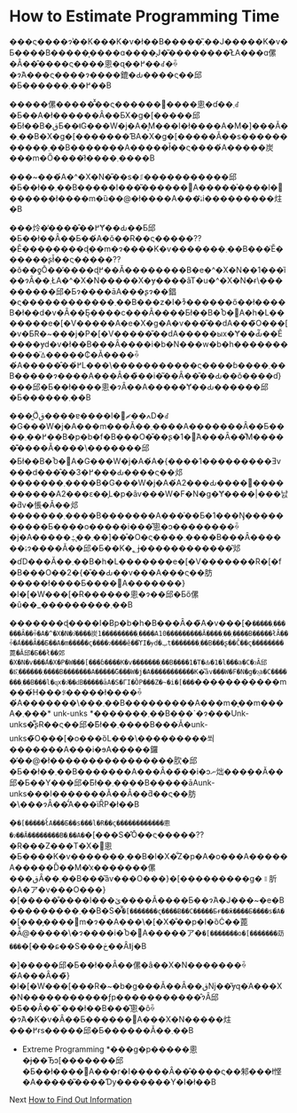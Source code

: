 # How to Estimate Programming Time
[//]: # (Version:1.0.0)
���ς����ɂ͗��K���K�v�ł��B�����͂܂��J�����K�v�Ƃ����B�����͔����ɑ����̘J�͂��������̂ŁA���ɑ傫�Ȃ��̂����ς����悤�ɋ��߂��ꂽ�ꍇ�ɂ́A���ς����ɂ����鎞�Ԃ����ς��邱�Ƃ������߂��܂��B

�����傫�����̂̌��ς������񋟂����悤�ɗ��܂ꂽ�Ƃ��A�ł������Ȃ��Ƃ̓X�g�[�����邱�Ƃł��B�قƂ��ǂ̃G���W�j�A�͔M���I�ł����A�M�]���Ă��܂��B�X�g�[�������ƁA�X�g�[�����Ă��s�����������܂��B�������A�����ł̌��ς����́A�����炭���m�Ő����ł͂����܂����B

���~���́A�^�X�N�̎��s�⎎�����������邱�Ƃ��ł��܂��B�����I���͂������΁A�����͐����l�𐶐������ł����m�ȕ��@�ł����A���ۂ̐i���������炷�B

���炩�̒����̂��߂Ɏ��Ԃ��Ƃ邱�Ƃ��ł��Ȃ��Ƃ��́A�ŏ��Ɍ��ς�����??�Ӗ��������ɖ��m�ɂ����K�v�������܂��B���̈Ӗ������ʂł̌��ς�����??�ŏ��ƍŌ��̕����ɖ߂��Ă��������B�e�^�X�N��1���ȉ��ɂȂ��܂ŁA�^�X�N�����X�ɏ����ȃT�u�^�X�N�ɍ\���������邱�Ƃɂ����āA���ʂɂ��錩�ς������������܂��B���z�I�ɂ͒������ő��ł����B�ł��d�v�Ȃ��Ƃ͉����c���Ȃ����Ƃł��B�Ⴆ�΁A�h�L�������e�[�V�����A�e�X�g�A�v���̎��ԁA���̃O���[�v�Ƃ̃R�~���j�P�[�V�����̎��ԁA�����ыx�Ɏ��Ԃ͂��ׂĔ����ɏd�v�ł��B���Ȃ����i�b�N���w�b�h�����������̈ꕔ�����₵�Ă����ꍇ�́A�����̂��߂̍L���\�����������ς����ɓ����܂��B�����ɂ����A���Ȃ��̏��i�͂��Ȃ��̎��Ԃ��ŏ����ɗ}���邱�Ƃ��ł����悤�ɂȂ��A�����Ɏ��Ԃ������邱�Ƃ������܂��B

���͈Öق̂����ɐ����l�𖄂ߍ��ޗD�ꂽ�G���W�j�A���m���Ă��܂����A�������Ȃ��Ƃ����߂��܂��B�p�b�f�B���O�̌��ʂ�1�́A���Ȃ��̐M�����͊����Ă����\�������邱�Ƃł��B�Ⴆ�΁A�G���W�j�A�́A�{����1���������Ǝv���d���̂��߂�3���Ԃ����ς��邩�������܂����B�G���W�j�A�́A2���Ԃ����𕶏����������A2���ԑ��̗L�p�ȃv���W�F�N�g�Ɏ����|���낤�ƌv�悵�Ă��邩�������܂����B�������A���̍��Ƃ�1���Ŋ����������Ƃ����o�����i���̂悤�ɔ��������ꍇ�j�A�����݂܂��͉ߑ��]���̊O�ς����܂����B���Ȃ������ۂɂ����Ă��邱�Ƃ��K�؂ɉ������������͂邩�ɗD���Ă��܂��B�h�L�������e�[�V�������R�[�f�B���O��2�{�̎��Ԃ��v���A���ς��肪�����ł����Ƃ����΁A�������}�l�[�W���[�Ɍ������悤�ɂ��邱�Ƃő傫�ȗ��_���������܂��B

�������ɖ����I�Ƀp�b�h�B���Ȃ��̃A�v���[�`�����܂������Ȃ��ꍇ�A�^�X�N�ɂ͂����炭1���������܂����A10���������Ă����܂��܂����B�����łȂ��ꍇ�́A���Ȃ��Ƃ��A�m���̌��ς����ɂ����ĕ��ϓI�ɏd�ݕt�������܂��B���ʂ��Č��ς��������蓖�Ă邱�Ƃ��ł��郊�X�N�v���́A�X�P�W���[���ɓ����K�v�������܂��B����1�T�Ԃ�1�l���a�C�ɂȂ邱�Ƃ͂܂������܂����B�������A�����̃G���W�j�A�����������K�͂ȃv���W�F�N�g�ɂ͕a�C�������܂��B���l�ɋx�ɂ̎��ԁB�����āA�S�ГI�ȌP���Z�~�i�[���`�����������m���́H���ꂪ�����ł����ꍇ�́A�������\���܂��B���������A���m�̖��m���A�܂���* unk-unks *�������܂��B���`�ɂ���Unk-unks�͌ʂɌ��ς��邱�Ƃ͂ł��܂����B���ׂĂ�unk-unks�̃O���[�o���ȍL���\���������쐬�������A���i�ɘA�����鑼�̕��@�ł����������������肷�邱�Ƃ��ł��܂��B�������A���Ȃ��̏��i�ɔނ炪���݂��Ă��邱�Ƃ��Y���邱�Ƃ͂ł��܂����B�����āAunk-unks���l�������Ă��Ȃ��ƌ��ς��肪�\���ɂȂ��̂́A���ϊȒP�ł��B

�`�[�����ł́A���Ƃ��s���l�Ɍ��ς������������悤�ɂ��Ă��������B�܂��A�`�[���S�̂Ō��ς�����??�R���Z���T�X�𓾂悤�Ƃ����K�v�������܂��B�l�X�͋Z�p�A�o���A�����A�����Ď��M�̓x�������傫���قȂ��܂��B���͂ȃv���O���}�[���������g�𐄒肵�A�ア�v���O���}�[�����̐����l���ێ����Ă����Ƃ��ɂ́A�J���~�e�B���������܂��B�S�̂̃`�[�������ς����Ƀ��C�����Ƃɍ��ӂ����Ƃ����s�ׂ́A�`�[���̗����𖾊m�ɂ��A���\�[�X�̐��p�I�ȍĊ��蓖�Ă̋@�����\�ɂ����i�Ⴆ�΁A�����ア�`�[�������o�[�������苭���`�[���ɕ��S���ڂ��Ȃǁj�B

�]�����邱�Ƃ��ł��Ȃ��傫�ȃ��X�N�������ꍇ�́A���Ȃ��̃}�l�[�W���[���R�~�b�g���Ă��Ȃ��قǋ��͂ɏq�ׁA���X�N�����������ƒp�����������̂ɂȂ邱�Ƃ͂��Ȃ��̋`���ł��B���̂悤�ȏꍇ�ɂ́A�K�v�Ȃ��Ƃ������΁A���X�N�����炷���߂ɍs�����邱�Ƃ������Ă��܂��B

* Extreme Programming *���g�p�����悤�ɉ��Ђɔ[�������邱�Ƃ��ł����΁A���r�I�����Ȃ��̂����ς��邾���ł悭�A�����͂����Ɗy�������Y�I�ł��B

Next [How to Find Out Information](03-How%20to%20Find%20Out%20Information.md)
